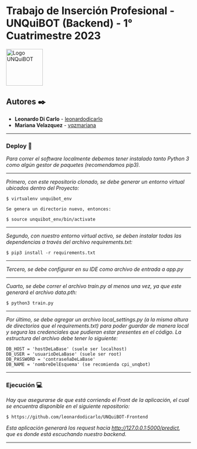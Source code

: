 # Trabajo de Inserción Profesional - UNQuiBOT (Backend) - 1° Cuatrimestre 2023

<img width="100" alt="Logo UNQuiBOT" src="https://user-images.githubusercontent.com/33500215/227559578-94249582-061f-4523-ad1c-a90873906388.png">

## Autores ✒️

* **Leonardo Di Carlo** - [leonardodicarlo](https://github.com/leonardodicarlo)
* **Mariana Velazquez** - [vqzmariana](https://github.com/vqzmariana)

***

### Deploy 🔧

_Para correr el software localmente debemos tener instalado tanto Python 3 como algún gestor de paquetes (recomendamos pip3)._
***
_Primero, con este repositorio clonado, se debe generar un entorno virtual ubicados dentro del Proyecto:_

	$ virtualenv unquibot_env
	
	Se genera un directorio nuevo, entonces:

	$ source unquibot_env/bin/activate

***
_Segundo, con nuestro entorno virtual activo, se deben instalar todas las dependencias a través del archivo requirements.txt:_


	$ pip3 install -r requirements.txt
	
***	
_Tercero, se debe configurar en su IDE como archivo de entrada a app.py_
	
***	
_Cuarto, se debe correr el archivo *train.py* al menos una vez, ya que este generará el archivo *data.pth*:_

	$ python3 train.py
***
_Por último, se debe agregar un archivo local_settings.py (a la misma altura de directorios que el requirements.txt) para poder guardar de manera local y segura las credenciales que pudieran estar presentes en el código. La estructura del archivo debe tener lo siguiente:_


	DB_HOST = 'hostDeLaBase' (suele ser localhost)
	DB_USER = 'usuarioDeLaBase' (suele ser root)
	DB_PASSWORD = 'contraseñaDeLaBase'
	DB_NAME = 'nombreDelEsquema' (se recomienda cpi_unqbot)

***

### Ejecución 💻

	
_Hay que asegurarse de que está corriendo el Front de la aplicación, el cual se encuentra disponible en el siguiente repositorio:_
	
	$ https://github.com/leonardodicarlo/UNQuiBOT-Frontend

_Esta aplicación generará los request hacia http://127.0.0.1:5000/predict, que es donde está escuchando nuestro backend._

***
